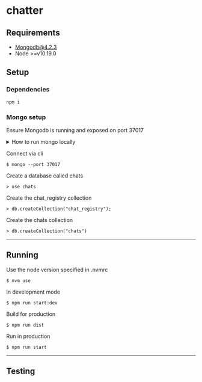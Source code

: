 # chatter

## Requirements

- Mongodb@4.2.3
- Node >=v10.19.0

## Setup

### Dependencies

```shell
npm i
```

### Mongo setup

Ensure Mongodb is running and exposed on port 37017

<details>
  <summary>How to run mongo locally</summary>

Start with:

```shell
$ mongod --config /usr/local/etc/mongod.conf --fork --port 37017
```

Kill with:

```shell
$ ps aux | grep mongo
$ kill <pid>
```

---

</details>

Connect via cli

```shell
$ mongo --port 37017
```

Create a database called chats

```shell
> use chats
```

Create the chat_registry collection

```shell
> db.createCollection("chat_registry");
```

Create the chats collection

```shell
> db.createCollection("chats")
```

---

## Running

Use the node version specified in .nvmrc

```shell
$ nvm use
```

In development mode

```shell
$ npm run start:dev
```

Build for production

```
$ npm run dist
```

Run in production

```
$ npm run start
```

---

## Testing
